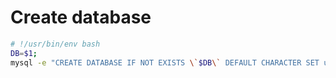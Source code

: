 # Create database

```bash
# !/usr/bin/env bash
DB=$1;
mysql -e "CREATE DATABASE IF NOT EXISTS \`$DB\` DEFAULT CHARACTER SET utf8mb4 DEFAULT COLLATE utf8mb4_unicode_ci";
```